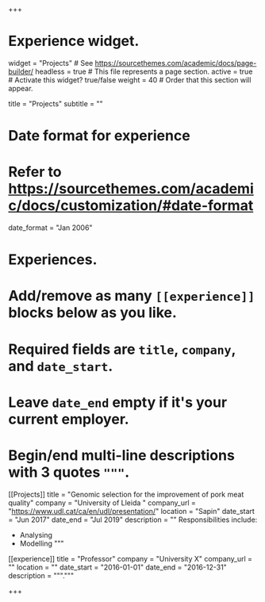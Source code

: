 +++
# Experience widget.
widget = "Projects"  # See https://sourcethemes.com/academic/docs/page-builder/
headless = true  # This file represents a page section.
active = true  # Activate this widget? true/false
weight = 40  # Order that this section will appear.

title = "Projects"
subtitle = ""

# Date format for experience
#   Refer to https://sourcethemes.com/academic/docs/customization/#date-format
date_format = "Jan 2006"

# Experiences.
#   Add/remove as many `[[experience]]` blocks below as you like.
#   Required fields are `title`, `company`, and `date_start`.
#   Leave `date_end` empty if it's your current employer.
#   Begin/end multi-line descriptions with 3 quotes `"""`.
[[Projects]]
  title = "Genomic selection for the improvement of pork meat quality"
  company = "University of Lleida "
  company_url = "https://www.udl.cat/ca/en/udl/presentation/"
  location = "Sapin"
  date_start = "Jun 2017"
  date_end = "Jul 2019"
  description = ""
  Responsibilities include:
  
  * Analysing
  * Modelling
  """

[[experience]]
  title = "Professor"
  company = "University X"
  company_url = ""
  location = ""
  date_start = "2016-01-01"
  date_end = "2016-12-31"
  description = """."""

+++
